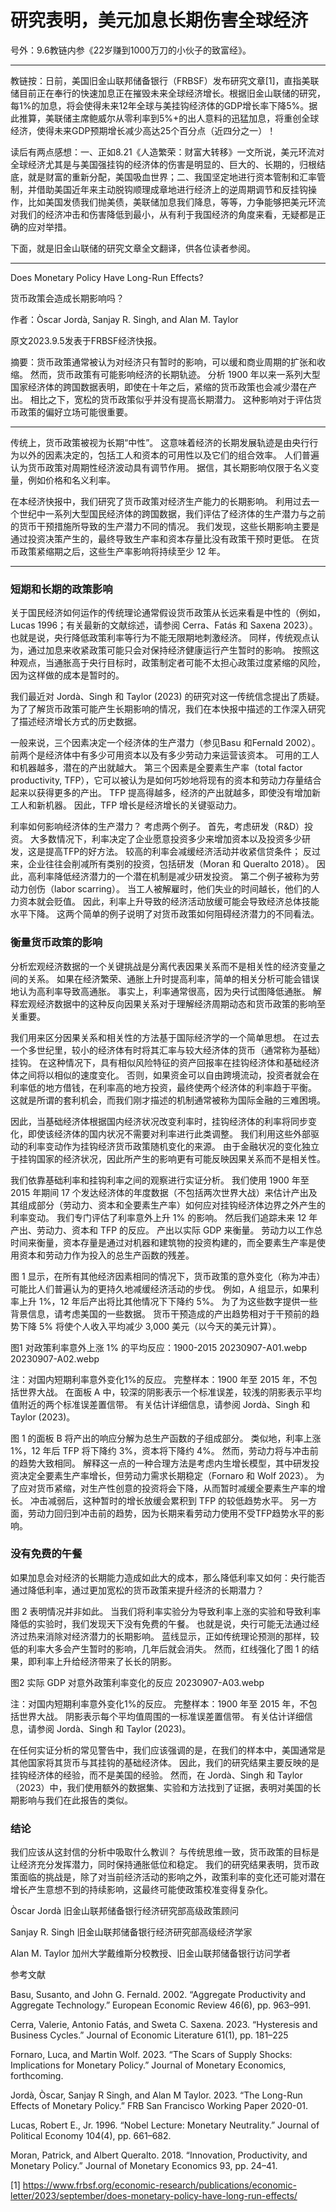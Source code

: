 # 研究表明，美元加息长期伤害全球经济

号外：9.6教链内参《22岁赚到1000万刀的小伙子的致富经》。

---

教链按：日前，美国旧金山联邦储备银行（FRBSF）发布研究文章[1]，直指美联储目前正在奉行的快速加息正在摧毁未来全球经济增长。根据旧金山联储的研究，每1%的加息，将会使得未来12年全球与美挂钩经济体的GDP增长率下降5%。据此推算，美联储主席鲍威尔从零利率到5%+的出人意料的迅猛加息，将重创全球经济，使得未来GDP预期增长减少高达25个百分点（近四分之一）！

读后有两点感想：一、正如8.21《人造繁荣：财富大转移》一文所说，美元环流对全球经济尤其是与美国强挂钩的经济体的伤害是明显的、巨大的、长期的，归根结底，就是财富的重新分配，美国吸血世界；二、我国坚定地进行资本管制和汇率管制，并借助美国近年来主动脱钩顺理成章地进行经济上的逆周期调节和反挂钩操作，比如美国发债我们抛美债，美联储加息我们降息，等等，力争能够把美元环流对我们的经济冲击和伤害降低到最小，从有利于我国经济的角度来看，无疑都是正确的应对举措。

下面，就是旧金山联储的研究文章全文翻译，供各位读者参阅。

* * *

Does Monetary Policy Have Long-Run Effects?

货币政策会造成长期影响吗？

作者：Òscar Jordà, Sanjay R. Singh, and Alan M. Taylor

原文2023.9.5发表于FRBSF经济快报。

摘要：货币政策通常被认为对经济只有暂时的影响，可以缓和商业周期的扩张和收缩。 然而，货币政策有可能影响经济的长期轨迹。 分析 1900 年以来一系列大型国家经济体的跨国数据表明，即使在十年之后，紧缩的货币政策也会减少潜在产出。 相比之下，宽松的货币政策似乎并没有提高长期潜力。 这种影响对于评估货币政策的偏好立场可能很重要。

* * *

传统上，货币政策被视为长期“中性”。 这意味着经济的长期发展轨迹是由央行行为以外的因素决定的，包括工人和资本的可用性以及它们的组合效率。 人们普遍认为货币政策对周期性经济波动具有调节作用。 据信，其长期影响仅限于名义变量，例如价格和名义利率。

在本经济快报中，我们研究了货币政策对经济生产能力的长期影响。 利用过去一个世纪中一系列大型国民经济体的跨国数据，我们评估了经济体的生产潜力与之前的货币干预措施所导致的生产潜力不同的情况。 我们发现，这些长期影响主要是通过投资决策产生的，最终导致生产率和资本存量比没有政策干预时更低。 在货币政策紧缩期之后，这些生产率影响将持续至少 12 年。

* * *

### 短期和长期的政策影响

关于国民经济如何运作的传统理论通常假设货币政策从长远来看是中性的（例如，Lucas 1996；有关最新的文献综述，请参阅 Cerra、Fatás 和 Saxena 2023）。 也就是说，央行降低政策利率等行为不能无限期地刺激经济。 同样，传统观点认为，通过加息来收紧政策可能只会对保持经济健康运行产生暂时的影响。 按照这种观点，当通胀高于央行目标时，政策制定者可能不太担心政策过度紧缩的风险，因为这样做的成本是暂时的。

我们最近对 Jordà、Singh 和 Taylor (2023) 的研究对这一传统信念提出了质疑。 为了了解货币政策可能产生长期影响的情况，我们在本快报中描述的工作深入研究了描述经济增长方式的历史数据。

一般来说，三个因素决定一个经济体的生产潜力（参见Basu 和Fernald 2002）。 前两个是经济体中有多少可用资本以及有多少劳动力来运营该资本。 可用的工人和机器越多，潜在的产出就越大。 第三个因素是全要素生产率（total factor productivity, TFP），它可以被认为是如何巧妙地将现有的资本和劳动力存量结合起来以获得更多的产出。 TFP 提高得越多，经济的产出就越多，即使没有增加新工人和新机器。 因此，TFP 增长是经济增长的关键驱动力。

利率如何影响经济体的生产潜力？ 考虑两个例子。 首先，考虑研发（R&D）投资。 大多数情况下，利率决定了企业愿意投资多少来增加资本以及投资多少研发，这是提高TFP的好方法。 较高的利率会减缓经济活动并收紧信贷条件； 反过来，企业往往会削减所有类别的投资，包括研发（Moran 和 Queralto 2018）。 因此，高利率降低经济潜力的一个潜在机制是减少研发投资。 第二个例子被称为劳动力创伤（labor scarring）。 当工人被解雇时，他们失业的时间越长，他们的人力资本就会贬值。 因此，利率上升导致的经济活动放缓可能会导致经济总体技能水平下降。 这两个简单的例子说明了对货币政策如何阻碍经济潜力的不同看法。

### 衡量货币政策的影响

分析宏观经济数据的一个关键挑战是分离代表因果关系而不是相关性的经济变量之间的关系。 如果在经济繁荣、通胀上升时提高利率，简单的相关分析可能会错误地认为高利率导致高通胀。 事实上，利率通常很高，因为央行试图降低通胀。 解释宏观经济数据中的这种反向因果关系对于理解经济周期动态和货币政策的影响至关重要。

我们用来区分因果关系和相关性的方法基于国际经济学的一个简单思想。 在过去一个多世纪里，较小的经济体有时将其汇率与较大经济体的货币（通常称为基础）挂钩。 在这种情况下，具有相似风险特征的资产回报率在挂钩经济体和基础经济体之间将以相似的速度变化。 否则，如果资金可以自由跨境流动，投资者就会在利率低的地方借钱，在利率高的地方投资，最终使两个经济体的利率趋于平衡。 这就是所谓的套利机会，而我们刚才描述的机制通常被称为国际金融的三难困境。

因此，当基础经济体根据国内经济状况改变利率时，挂钩经济体的利率将同步变化，即使该经济体的国内状况不需要对利率进行此类调整。 我们利用这些外部驱动的利率变动作为挂钩经济货币政策随机变化的来源。 由于金融状况的变化独立于挂钩国家的经济状况，因此所产生的影响更有可能反映因果关系而不是相关性。

我们依靠基础利率和挂钩利率之间的观察进行实证分析。 我们使用 1900 年至 2015 年期间 17 个发达经济体的年度数据（不包括两次世界大战）来估计产出及其组成部分（劳动力、资本和全要素生产率）如何应对挂钩经济体边界之外产生的利率变动。 我们专门评估了利率意外上升 1% 的影响。 然后我们追踪未来 12 年产出、劳动力、资本和 TFP 的反应。 产出以实际 GDP 来衡量。 劳动力以工作总时间来衡量，资本存量是通过对机器和建筑物的投资构建的，而全要素生产率是使用资本和劳动力作为投入的总生产函数的残差。

图 1 显示，在所有其他经济因素相同的情况下，货币政策的意外变化（称为冲击）可能比人们普遍认为的更持久地减缓经济活动的步伐。 例如，A 组显示，如果利率上升 1%，12 年后产出将比其他情况下下降约 5%。 为了为这些数字提供一些背景信息，请考虑美国的一些数据。 货币干预造成的产出趋势相对于干预前的趋势下降 5% 将使个人收入平均减少 3,000 美元（以今天的美元计算）。


图1
对政策利率意外上涨 1% 的平均反应：1900-2015
20230907-A01.webp
20230907-A02.webp

注：对国内短期利率意外变化1%的反应。 完整样本：1900 年至 2015 年，不包括世界大战。 在面板 A 中，较深的阴影表示一个标准误差，较浅的阴影表示平均值附近的两个标准误差置信带。 有关估计详细信息，请参阅 Jordà、Singh 和 Taylor (2023)。


图 1 的面板 B 将产出的响应分解为总生产函数的子组成部分。 类似地，利率上涨 1%，12 年后 TFP 将下降约 3%，资本将下降约 4%。 然而，劳动力将与冲击前的趋势大致相同。 解释这一点的一种合理方法是考虑内生增长模型，其中研发投资决定全要素生产率增长，但劳动力需求长期稳定（Fornaro 和 Wolf 2023）。 为了应对货币紧缩，对生产性创意的投资将会下降，从而暂时减缓全要素生产率的增长。 冲击减弱后，这种暂时的增长放缓会累积到 TFP 的较低趋势水平。 另一方面，劳动力回归到冲击前的趋势，因为长期来看劳动力使用不受TFP趋势水平的影响。

### 没有免费的午餐

如果加息会对经济的长期能力造成如此大的成本，那么降低利率又如何：央行能否通过降低利率，通过更加宽松的货币政策来提升经济的长期潜力？

图 2 表明情况并非如此。 当我们将利率实验分为导致利率上涨的实验和导致利率降低的实验时，我们发现天下没有免费的午餐。 也就是说，央行可能无法通过经济过热来消除对经济潜力的长期影响。 蓝线显示，正如传统理论预测的那样，较低的利率大多会产生暂时的影响，几年后就会消失。 然而，红线强化了图 1 的结果，即利率上升给经济带来了长长的阴影。


图2
实际 GDP 对意外政策利率变化的反应
20230907-A03.webp

注：对国内短期利率意外变化1%的反应。 完整样本：1900 年至 2015 年，不包括世界大战。 阴影表示每个平均值周围的一标准误差置信带。 有关估计详细信息，请参阅 Jordà、Singh 和 Taylor (2023)。


在任何实证分析的常见警告中，我们应该强调的是，在我们的样本中，美国通常是其他国家将其货币与其挂钩的基础经济体。 因此，我们的研究结果主要反映的是挂钩经济体的经验，而不是美国的经验。 然而，在 Jordà、Singh 和 Taylor（2023）中，我们使用额外的数据集、实验和方法找到了证据，表明对美国的长期影响与我们在此报告的类似。

### 结论

我们应该从这封信的分析中吸取什么教训？ 与传统思维一致，货币政策的目标是让经济充分发挥潜力，同时保持通胀低位和稳定。 我们的研究结果表明，货币政策面临的挑战是，除了对当前经济活动的影响之外，政策利率的变化还可能对潜在增长产生意想不到的持续影响，这最终可能使政策校准变得复杂化。



Òscar Jordà
旧金山联邦储备银行经济研究部高级政策顾问

Sanjay R. Singh
旧金山联邦储备银行经济研究部高级经济学家

Alan M. Taylor
加州大学戴维斯分校教授、旧金山联邦储备银行访问学者

参考文献

Basu, Susanto, and John G. Fernald. 2002. “Aggregate Productivity and Aggregate Technology.” European Economic Review 46(6), pp. 963–991.

Cerra, Valerie, Antonio Fatás, and Sweta C. Saxena. 2023. “Hysteresis and Business Cycles.” Journal of Economic Literature 61(1), pp. 181–225

Fornaro, Luca, and Martin Wolf. 2023. “The Scars of Supply Shocks: Implications for Monetary Policy.” Journal of Monetary Economics, forthcoming.

Jordà, Òscar, Sanjay R Singh, and Alan M Taylor. 2023. “The Long-Run Effects of Monetary Policy.” FRB San Francisco Working Paper 2020-01.

Lucas, Robert E., Jr. 1996. “Nobel Lecture: Monetary Neutrality.” Journal of Political Economy 104(4), pp. 661–682.

Moran, Patrick, and Albert Queralto. 2018. “Innovation, Productivity, and Monetary Policy.” Journal of Monetary Economics 93, pp. 24–41.


[1] https://www.frbsf.org/economic-research/publications/economic-letter/2023/september/does-monetary-policy-have-long-run-effects/


